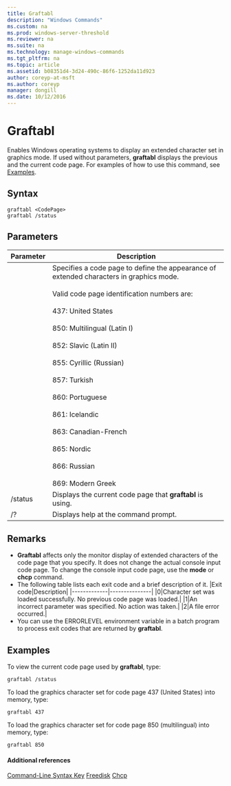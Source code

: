 ```yaml
---
title: Graftabl
description: "Windows Commands"
ms.custom: na
ms.prod: windows-server-threshold
ms.reviewer: na
ms.suite: na
ms.technology: manage-windows-commands
ms.tgt_pltfrm: na
ms.topic: article
ms.assetid: b08351d4-3d24-490c-86f6-1252da11d923
author: coreyp-at-msft
ms.author: coreyp
manager: dongill
ms.date: 10/12/2016
---
```

# Graftabl
Enables Windows operating systems to display an extended character set in graphics mode. If used without parameters, **graftabl** displays the previous and the current code page.
For examples of how to use this command, see [Examples](#BKMK_examples).
## Syntax
```
graftabl <CodePage>
graftabl /status
```
## Parameters
|Parameter|Description|
|-------------|---------------|
|<CodePage>|Specifies a code page to define the appearance of extended characters in graphics mode.<br /><br />Valid code page identification numbers are:<br /><br />437: United States<br /><br />850: Multilingual (Latin I)<br /><br />852: Slavic (Latin II)<br /><br />855: Cyrillic (Russian)<br /><br />857: Turkish<br /><br />860: Portuguese<br /><br />861: Icelandic<br /><br />863: Canadian-French<br /><br />865: Nordic<br /><br />866: Russian<br /><br />869: Modern Greek|
|/status|Displays the current code page that **graftabl** is using.|
|/?|Displays help at the command prompt.|
## Remarks
-   **Graftabl** affects only the monitor display of extended characters of the code page that you specify. It does not change the actual console input code page. To change the console input code page, use the **mode** or **chcp** command.
-   The following table lists each exit code and a brief description of it.
    |Exit code|Description|
    |-------------|---------------|
    |0|Character set was loaded successfully. No previous code page was loaded.|
    |1|An incorrect parameter was specified. No action was taken.|
    |2|A file error occurred.|
-   You can use the ERRORLEVEL environment variable in a batch program to process exit codes that are returned by **graftabl**.
## <a name="BKMK_examples"></a>Examples
To view the current code page used by **graftabl**, type:
```
graftabl /status
```
To load the graphics character set for code page 437 (United States) into memory, type:
```
graftabl 437
```
To load the graphics character set for code page 850 (multilingual) into memory, type:
```
graftabl 850
```
#### Additional references
[Command-Line Syntax Key](Command-Line-Syntax-Key.md)
[Freedisk](Freedisk.md)
[Chcp](Chcp.md)
